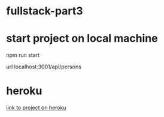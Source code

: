 # fullstack-part3


# start project on local machine   
npm run start 

url  localhost:3001/api/persons

# heroku
[link to project on heroku](https://fast-plateau-33137.herokuapp.com/)
